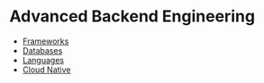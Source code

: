 # Advanced Backend Engineering

- [Frameworks](https://github.com/MissTipo/advanced-learning/tree/main/frameworks)
- [Databases](https://github.com/MissTipo/advanced-learning/tree/main/databases)
- [Languages](https://github.com/MissTipo/advanced-learning/tree/main/languages)
- [Cloud Native](https://github.com/MissTipo/advanced-learning/tree/main/cloud-native)

